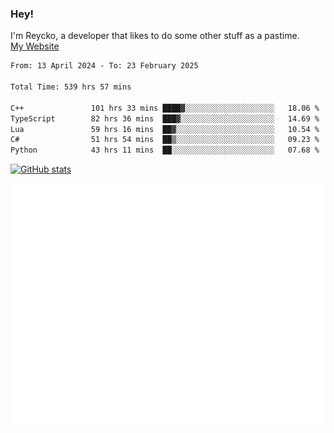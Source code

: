 ### Hey!
I'm Reycko, a developer that likes to do some other stuff as a pastime.  
[My Website](https://reycko.root.sx)

<!--START_SECTION:wakasection-->

```txt
From: 13 April 2024 - To: 23 February 2025

Total Time: 539 hrs 57 mins

C++               101 hrs 33 mins ████▓░░░░░░░░░░░░░░░░░░░░   18.06 %
TypeScript        82 hrs 36 mins  ███▓░░░░░░░░░░░░░░░░░░░░░   14.69 %
Lua               59 hrs 16 mins  ██▓░░░░░░░░░░░░░░░░░░░░░░   10.54 %
C#                51 hrs 54 mins  ██▒░░░░░░░░░░░░░░░░░░░░░░   09.23 %
Python            43 hrs 11 mins  ██░░░░░░░░░░░░░░░░░░░░░░░   07.68 %
```

<!--END_SECTION:wakasection-->

[![GitHub stats](https://github-readme-stats.vercel.app/api?username=Reycko&show_icons=true&theme=dark&hide_title=true&count_private=true)](https://github.com/anuraghazra/github-readme-stats)

![Metrics](/github-metrics.svg)
